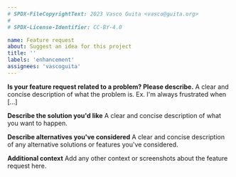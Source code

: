 ```yaml
---
# SPDX-FileCopyrightText: 2023 Vasco Guita <vasco@guita.org>
#
# SPDX-License-Identifier: CC-BY-4.0

name: Feature request
about: Suggest an idea for this project
title: ''
labels: 'enhancement'
assignees: 'vascoguita'
---
```


**Is your feature request related to a problem? Please describe.**
A clear and concise description of what the problem is. Ex. I'm always
frustrated when [...]

**Describe the solution you'd like**
A clear and concise description of what you want to happen.

**Describe alternatives you've considered**
A clear and concise description of any alternative solutions or features you've
considered.

**Additional context**
Add any other context or screenshots about the feature request here.
